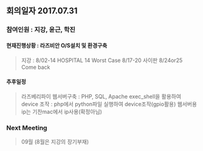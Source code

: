 ## 회의일자 2017.07.31
### 참여인원 : 지강, 윤근, 학진
#### 현재진행상황 : 라즈비안 O/S설치 및 환경구축
> 지강 : 8/02-14 HOSPITAL 14 Worst Case
> 			 8/17-20 사이판
> 			 8/24or25 Come back
#### 추후일정 
> 라즈베리파이 웹서버구축 : PHP, SQL, Apache
 exec_shell을 활용하여 device 조작 : php에서 python파일 실행하여 device조작(gpio활용)
 웹서버용 ip는 기찬mac에서 ip사용(확정아님)

### Next Meeting
> 09월 (8월은 지강의 장기부재)
